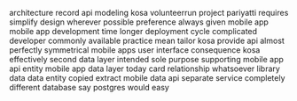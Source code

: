 architecture record api modeling kosa volunteerrun project pariyatti requires simplify design wherever possible preference always given mobile app mobile app development time longer deployment cycle complicated developer commonly available practice mean tailor kosa provide api almost perfectly symmetrical mobile apps user interface consequence kosa effectively second data layer intended sole purpose supporting mobile app api entity mobile app data layer today card relationship whatsoever library data data entity copied extract mobile data api separate service completely different database say postgres would easy
